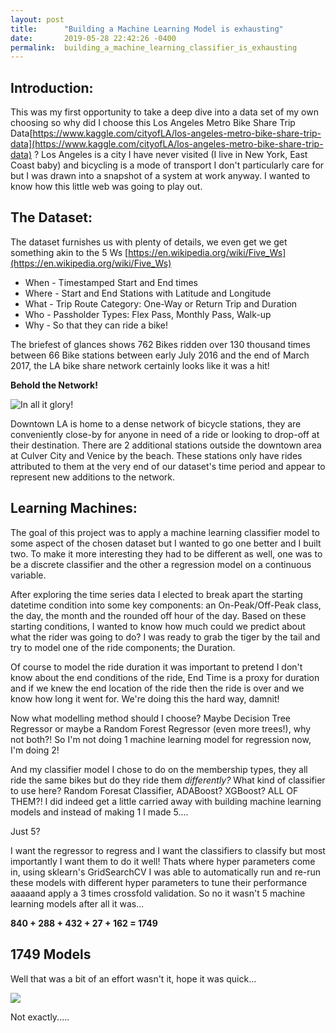 ```yaml
---
layout: post
title:      "Building a Machine Learning Model is exhausting"
date:       2019-05-28 22:42:26 -0400
permalink:  building_a_machine_learning_classifier_is_exhausting
---
```



## Introduction:

This was my first opportunity to take a deep dive into a data set of my own choosing so why did I choose this Los Angeles Metro Bike Share Trip Data[https://www.kaggle.com/cityofLA/los-angeles-metro-bike-share-trip-data](https://www.kaggle.com/cityofLA/los-angeles-metro-bike-share-trip-data) ? Los Angeles is a city I have never visited (I live in New York, East Coast baby) and bicycling is a mode of transport I don't particularly care for but I was drawn into a snapshot of a system at work anyway.  I wanted to know how this little web was going to play out.

## The Dataset:

The dataset furnishes us with plenty of details, we even get we get something akin to the 5 Ws [https://en.wikipedia.org/wiki/Five_Ws](https://en.wikipedia.org/wiki/Five_Ws)

* When - Timestamped Start and End times 
* Where - Start and End Stations with Latitude and Longitude
* What - Trip Route Category: One-Way or Return Trip and Duration
* Who - Passholder Types: Flex Pass, Monthly Pass, Walk-up 
* Why - So that they can ride a bike!

The briefest of glances shows 762 Bikes ridden over 130 thousand times between 66 Bike stations between early July  2016 and  the end of March 2017, the LA bike share network certainly looks like it was a hit!


**Behold the Network!**

![In all it glory!](https://i.imgur.com/JOItLVo.jpg)

Downtown LA is home to a dense network of bicycle stations, they are conveniently close-by for anyone in need of a ride or looking to drop-off at their destination. There are 2 additional stations outside the downtown area at Culver City and Venice by the beach. These stations only have rides attributed to them at the very end of our dataset's time period and appear to represent new additions to the network. 

## Learning Machines:

The goal of this project was to apply a machine learning classifier model to some aspect of the chosen dataset but I wanted to go one better and I built two. To make it more interesting they had to be different as well, one was to be a discrete classifier and the other a regression model on a continuous variable.

After exploring the time series data I elected to break apart the starting datetime condition into some key components: an On-Peak/Off-Peak class, the day, the month and the rounded off hour of the day. Based on these starting conditions, I wanted to know how much could we predict about what the rider was going to do? I was ready to grab the tiger by the tail and try to model one of the ride components; the Duration.

Of course to model the ride duration it was important to pretend I don't know about the end conditions of the ride, End Time is a proxy for duration and if we knew the end location of the ride then the ride is over and we know how long it went for. We're doing this the hard way, damnit!

Now what modelling method should I choose? Maybe Decision Tree Regressor or maybe a Random Forest Regressor (even more trees!), why not both?! So I'm not doing 1 machine learning model for regression now, I'm doing 2!

And my classifier model I chose to do on the membership types, they all ride the same bikes but do they ride them *differently?* What kind of classifier to use here? Random Foresat Classifier, ADABoost? XGBoost? ALL OF THEM?! I did indeed get a little carried away with building machine learning models and instead of making 1 I made 5....

Just 5?

I want the regressor to regress and I want the classifiers to classify but most importantly I want them  to do it well! Thats where hyper parameters come in, using sklearn's GridSearchCV I was able to automatically run and re-run these models with different hyper parameters to tune their performance aaaaand apply a 3 times crossfold validation. So no it wasn't 5 machine learning models after all it was...

**840 + 288 + 432 + 27 + 162  = 1749**

## 1749 Models

Well that was a bit of an effort wasn't it, hope it was quick...


<img src='https://i.imgur.com/TWJDjEP.png' >

Not exactly.....


